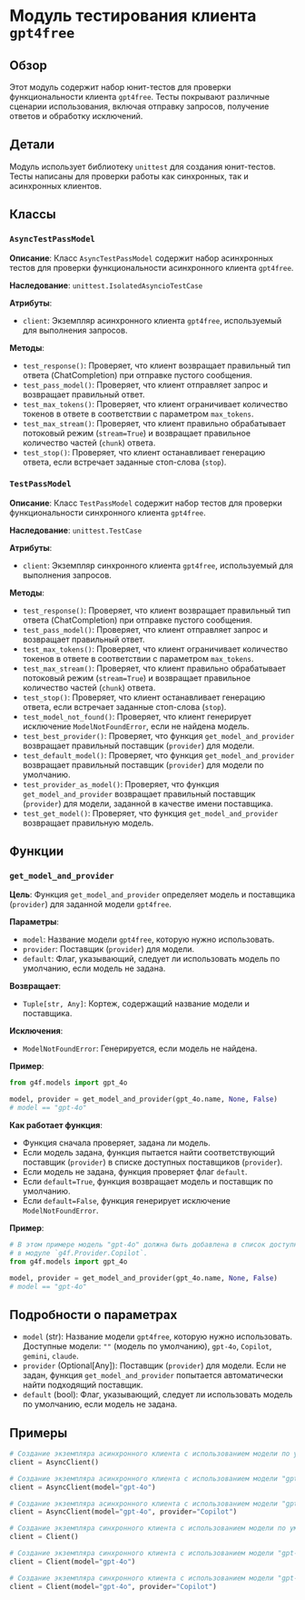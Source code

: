 # Модуль тестирования клиента `gpt4free`
## Обзор

Этот модуль содержит набор юнит-тестов для проверки функциональности клиента `gpt4free`. Тесты покрывают различные сценарии использования, включая отправку запросов, получение ответов и обработку исключений.

## Детали

Модуль использует библиотеку `unittest` для создания юнит-тестов. Тесты написаны для проверки работы как синхронных, так и асинхронных клиентов.

## Классы
### `AsyncTestPassModel`

**Описание**: Класс `AsyncTestPassModel` содержит набор асинхронных тестов для проверки функциональности асинхронного клиента `gpt4free`.

**Наследование**: `unittest.IsolatedAsyncioTestCase`

**Атрибуты**:

- `client`:  Экземпляр асинхронного клиента `gpt4free`, используемый для выполнения запросов.

**Методы**:

- `test_response()`:  Проверяет, что клиент возвращает правильный тип ответа (ChatCompletion) при отправке пустого сообщения.
- `test_pass_model()`:  Проверяет, что клиент отправляет запрос и возвращает правильный ответ.
- `test_max_tokens()`:  Проверяет, что клиент ограничивает количество токенов в ответе в соответствии с параметром `max_tokens`.
- `test_max_stream()`:  Проверяет, что клиент правильно обрабатывает потоковый режим (`stream=True`) и возвращает правильное количество частей (`chunk`) ответа.
- `test_stop()`:  Проверяет, что клиент останавливает генерацию ответа, если встречает заданные стоп-слова (`stop`).

### `TestPassModel`

**Описание**: Класс `TestPassModel` содержит набор тестов для проверки функциональности синхронного клиента `gpt4free`.

**Наследование**: `unittest.TestCase`

**Атрибуты**:

- `client`:  Экземпляр синхронного клиента `gpt4free`, используемый для выполнения запросов.

**Методы**:

- `test_response()`:  Проверяет, что клиент возвращает правильный тип ответа (ChatCompletion) при отправке пустого сообщения.
- `test_pass_model()`:  Проверяет, что клиент отправляет запрос и возвращает правильный ответ.
- `test_max_tokens()`:  Проверяет, что клиент ограничивает количество токенов в ответе в соответствии с параметром `max_tokens`.
- `test_max_stream()`:  Проверяет, что клиент правильно обрабатывает потоковый режим (`stream=True`) и возвращает правильное количество частей (`chunk`) ответа.
- `test_stop()`:  Проверяет, что клиент останавливает генерацию ответа, если встречает заданные стоп-слова (`stop`).
- `test_model_not_found()`:  Проверяет, что клиент генерирует исключение `ModelNotFoundError`, если не найдена модель.
- `test_best_provider()`:  Проверяет, что функция `get_model_and_provider` возвращает правильный поставщик (`provider`) для модели.
- `test_default_model()`:  Проверяет, что функция `get_model_and_provider` возвращает правильный поставщик (`provider`) для модели по умолчанию.
- `test_provider_as_model()`:  Проверяет, что функция `get_model_and_provider` возвращает правильный поставщик (`provider`) для модели, заданной в качестве имени поставщика.
- `test_get_model()`:  Проверяет, что функция `get_model_and_provider` возвращает правильную модель.

## Функции
### `get_model_and_provider`

**Цель**:  Функция `get_model_and_provider` определяет модель и поставщика (`provider`) для заданной модели `gpt4free`.

**Параметры**:

- `model`:  Название модели `gpt4free`, которую нужно использовать.
- `provider`:  Поставщик (`provider`) для модели.
- `default`:  Флаг, указывающий, следует ли использовать модель по умолчанию, если модель не задана.

**Возвращает**:

- `Tuple[str, Any]`: Кортеж, содержащий название модели и поставщика.

**Исключения**:

- `ModelNotFoundError`:  Генерируется, если модель не найдена.

**Пример**:
```python
from g4f.models import gpt_4o

model, provider = get_model_and_provider(gpt_4o.name, None, False)
# model == "gpt-4o"
```

**Как работает функция**:

- Функция сначала проверяет, задана ли модель. 
- Если модель задана, функция пытается найти соответствующий поставщик (`provider`) в списке доступных поставщиков (`provider`).
- Если модель не задана, функция проверяет флаг `default`. 
- Если `default=True`, функция возвращает модель и поставщик по умолчанию.
- Если `default=False`, функция генерирует исключение `ModelNotFoundError`.

**Пример**:
```python
# В этом примере модель "gpt-4o" должна быть добавлена ​​в список доступных моделей
# в модуле `g4f.Provider.Copilot`.
from g4f.models import gpt_4o

model, provider = get_model_and_provider(gpt_4o.name, None, False)
# model == "gpt-4o"
```

## Подробности о параметрах

- `model` (str):  Название модели `gpt4free`, которую нужно использовать. Доступные модели: `""` (модель по умолчанию), `gpt-4o`, `Copilot`, `gemini`, `claude`.
- `provider` (Optional[Any]):  Поставщик (`provider`) для модели.  Если не задан, функция `get_model_and_provider` попытается автоматически найти подходящий поставщик.
- `default` (bool):  Флаг, указывающий, следует ли использовать модель по умолчанию, если модель не задана.

## Примеры

```python
# Создание экземпляра асинхронного клиента с использованием модели по умолчанию
client = AsyncClient()

# Создание экземпляра асинхронного клиента с использованием модели "gpt-4o"
client = AsyncClient(model="gpt-4o")

# Создание экземпляра асинхронного клиента с использованием модели "gpt-4o" и указанного поставщика
client = AsyncClient(model="gpt-4o", provider="Copilot")

# Создание экземпляра синхронного клиента с использованием модели по умолчанию
client = Client()

# Создание экземпляра синхронного клиента с использованием модели "gpt-4o"
client = Client(model="gpt-4o")

# Создание экземпляра синхронного клиента с использованием модели "gpt-4o" и указанного поставщика
client = Client(model="gpt-4o", provider="Copilot")
```
